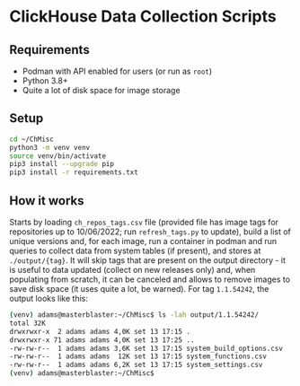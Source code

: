 # ClickHouse Data Collection Scripts

## Requirements 
* Podman with API enabled for users (or run as `root`)
* Python 3.8+
* Quite a lot of disk space for image storage

## Setup

```bash
cd ~/ChMisc
python3 -m venv venv 
source venv/bin/activate 
pip3 install --upgrade pip 
pip3 install -r requirements.txt
```

## How it works 

Starts by loading `ch_repos_tags.csv` file (provided file has image tags for repositories up to 10/06/2022; run `refresh_tags.py`
to update), build a list of unique versions and, for each image, run a container in podman and run queries to collect data
from system tables (if present), and stores at `./output/{tag}`. It will skip tags that are present on the output directory - 
it is useful to data updated (collect on new releases only) and, when populating from scratch, it can be canceled and allows
to remove images to save disk space (it uses quite a lot, be warned). For tag `1.1.54242`, the output 
looks like this: 

```bash
(venv) adams@masterblaster:~/ChMisc$ ls -lah output/1.1.54242/
total 32K
drwxrwxr-x  2 adams adams 4,0K set 13 17:15 .
drwxrwxr-x 71 adams adams 4,0K set 13 17:25 ..
-rw-rw-r--  1 adams adams 3,6K set 13 17:15 system_build_options.csv
-rw-rw-r--  1 adams adams  12K set 13 17:15 system_functions.csv
-rw-rw-r--  1 adams adams 6,2K set 13 17:15 system_settings.csv
(venv) adams@masterblaster:~/ChMisc$
```

